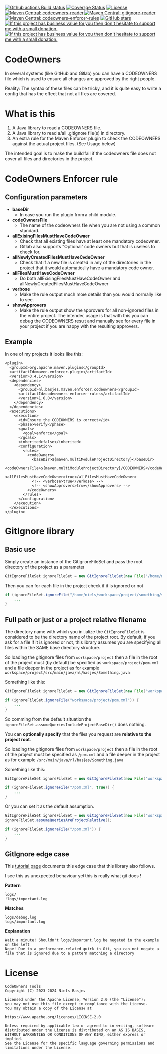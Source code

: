 [![Github actions Build status](https://img.shields.io/github/actions/workflow/status/nielsbasjes/codeowners/build.yml?branch=main)](https://github.com/nielsbasjes/codeowners/actions)
[![Coverage Status](https://img.shields.io/codecov/c/github/nielsbasjes/codeowners)](https://app.codecov.io/gh/nielsbasjes/codeowners)
[![License](https://img.shields.io/:license-apache-blue.svg)](https://www.apache.org/licenses/LICENSE-2.0.html)
[![Maven Central: codeowners-reader](https://img.shields.io/maven-central/v/nl.basjes.codeowners/codeowners-reader.svg?label=codeowners-reader)](https://central.sonatype.com/namespace/nl.basjes.codeowners)
[![Maven Central: gitignore-reader](https://img.shields.io/maven-central/v/nl.basjes.gitignore/gitignore-reader.svg?label=gitignore-reader)](https://central.sonatype.com/namespace/nl.basjes.gitignore)
[![Maven Central: codeowners-enforcer-rules](https://img.shields.io/maven-central/v/nl.basjes.maven.enforcer.codeowners/codeowners-enforcer-rules.svg?label=codeowners-enforcer-rules)](https://central.sonatype.com/namespace/nl.basjes.maven.enforcer.codeowners)
[![GitHub stars](https://img.shields.io/github/stars/nielsbasjes/codeowners?label=GitHub%20stars)](https://github.com/nielsbasjes/codeowners/stargazers)
[![If this project has business value for you then don't hesitate to support me with a small donation.](https://img.shields.io/badge/Sponsor%20me-via%20Github-red.svg)](https://github.com/sponsors/nielsbasjes)
[![If this project has business value for you then don't hesitate to support me with a small donation.](https://img.shields.io/badge/Donations-via%20Paypal-red.svg)](https://www.paypal.me/nielsbasjes)

# CodeOwners
In several systems (like GitHub and Gitlab) you can have a CODEOWNERS file which is used to ensure all changes are approved by the right people.

Reality: The syntax of these files can be tricky, and it is quite easy to write a config that has the effect that not all files are covered.

# What is this
1) A Java library to read a CODEOWNERS file.
2) A Java library to read a/all .gitignore file(s) in directory.
3) An extra rule for the Maven Enforcer plugin to check the CODEOWNERS against the actual project files. (See Usage below)

The intended goal is to make the build fail if the codeowners file does not cover all files and directories in the project.

# CodeOwners Enforcer rule
## Configuration parameters

- **baseDir**
  - In case you run the plugin from a child module.
- **codeOwnersFile**
  - The name of the codeowners file when you are not using a common standard.
- **allExisingFilesMustHaveCodeOwner**
  - Check that all existing files have at least one mandatory codeowner.
  - Gitlab also supports "Optional" code owners but that is useless to check for.
- **allNewlyCreatedFilesMustHaveCodeOwner**
  - Check that if a new file is created in any of the directories in the project that it would automatically have a mandatory code owner.
- **allFilesMustHaveCodeOwner**
  - Do both allExisingFilesMustHaveCodeOwner and allNewlyCreatedFilesMustHaveCodeOwner
- **verbose**
    - Make the rule output much more details than you would normally like to see.
- **showApprovers**
    - Make the rule output show the approvers for all non-ignored files in the entire project. The intended usage is that with this you can debug the CODEOWNERS result and manually see for every file in your project if you are happy with the resulting approvers.

## Example
In one of my projects it looks like this:

    <plugin>
      <groupId>org.apache.maven.plugins</groupId>
      <artifactId>maven-enforcer-plugin</artifactId>
      <version>3.4.1</version>
      <dependencies>
        <dependency>
          <groupId>nl.basjes.maven.enforcer.codeowners</groupId>
          <artifactId>codeowners-enforcer-rules</artifactId>
          <version>1.6.0</version>
        </dependency>
      </dependencies>
      <executions>
        <execution>
          <id>Ensure the CODEOWNERS is correct</id>
          <phase>verify</phase>
          <goals>
            <goal>enforce</goal>
          </goals>
          <inherited>false</inherited>
          <configuration>
            <rules>
              <codeOwners>
                <baseDir>${maven.multiModuleProjectDirectory}</baseDir>
                <codeOwnersFile>${maven.multiModuleProjectDirectory}/CODEOWNERS</codeOwnersFile>
                <allFilesMustHaveCodeOwner>true</allFilesMustHaveCodeOwner>
                <!-- <verbose>true</verbose> -->
                <!-- <showApprovers>true</showApprovers> -->
              </codeOwners>
            </rules>
          </configuration>
        </execution>
      </executions>
    </plugin>

# GitIgnore library

## Basic use
Simply create an instance of the GitIgnoreFileSet and pass the root directory of the project as a parameter
```java
GitIgnoreFileSet ignoreFileSet = new GitIgnoreFileSet(new File("/home/niels/workspace/project"));
```
Then you can for each file in the project check if it is ignored or not
```java
if (ignoreFileSet.ignoreFile("/home/niels/workspace/project/something/something/README.md")) {
    ...
}
```

## Full path or just or a project relative filename
The directory name with which you initialize the `GitIgnoreFileSet` is considered to be the directory name of the project root.
By default, if you ask for a file if it is ignored or not, this library assumes you are specifying all files within the SAME base directory structure.

So loading the gitignore files from `workspace/project` then a file in the root of the project must (by default) be specified as `workspace/project/pom.xml` and a file deeper in the project as for example `workspace/project/src/main/java/nl/basjes/Something.java`

Something like this:
```java
GitIgnoreFileSet ignoreFileSet = new GitIgnoreFileSet(new File("workspace/project"));

if (ignoreFileSet.ignoreFile("workspace/project/pom.xml")) {
    ...
}
```
So comming from the default situation the `ignoreFileSet.assumeQueriesIncludeProjectBaseDir()` does nothing.


You can **optionally specify** that the files you request are **relative to the project root**.

So loading the gitignore files from `workspace/project` then a file in the root of the project must be specified as `/pom.xml` and a file deeper in the project as for example `/src/main/java/nl/basjes/Something.java`

Something like this:
```java
GitIgnoreFileSet ignoreFileSet = new GitIgnoreFileSet(new File("workspace/project"));

if (ignoreFileSet.ignoreFile("/pom.xml", true)) {
    ...
}
```

Or you can set it as the default assumption.

```java
GitIgnoreFileSet ignoreFileSet = new GitIgnoreFileSet(new File("workspace/project"));
ignoreFileSet.assumeQueriesAreProjectRelative();

if (ignoreFileSet.ignoreFile("/pom.xml")) {
    ...
}
```


## GitIgnore edge case
This [tutorial page](https://www.atlassian.com/git/tutorials/saving-changes/gitignore) documents this edge case that this library also follows.

I see this as unexpected behaviour yet this is really what git does !

**Pattern**

    logs/
    !logs/important.log

**Matches**

    logs/debug.log
    logs/important.log

**Explanation**

    Wait a minute! Shouldn't logs/important.log be negated in the example on the left
    Nope! Due to a performance-related quirk in Git, you can not negate a file that is ignored due to a pattern matching a directory


# License

    CodeOwners Tools
    Copyright (C) 2023-2024 Niels Basjes

    Licensed under the Apache License, Version 2.0 (the "License");
    you may not use this file except in compliance with the License.
    You may obtain a copy of the License at

    https://www.apache.org/licenses/LICENSE-2.0

    Unless required by applicable law or agreed to in writing, software
    distributed under the License is distributed on an AS IS BASIS,
    WITHOUT WARRANTIES OR CONDITIONS OF ANY KIND, either express or implied.
    See the License for the specific language governing permissions and
    limitations under the License.
